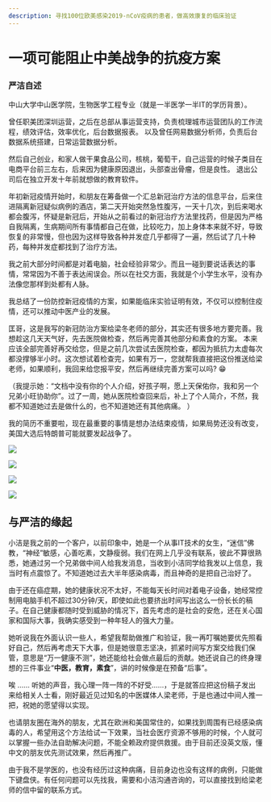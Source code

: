 ```yaml
---
description: 寻找100位欧美感染2019-nCoV疫病的患者，做高效康复的临床验证
---
```


# 一项可能阻止中美战争的抗疫方案

### 严洁自述

中山大学中山医学院，生物医学工程专业（就是一半医学一半IT的学历背景）。

曾任职美团深圳运营，之后在总部从事运营支持，负责梳理城市运营团队的工作流程，绩效评估，效率优化，后台数据报表。 以及曾任网易数据分析师，负责后台数据系统搭建，日常运营数据分析。 

然后自己创业，和家人做干果食品公司，核桃，葡萄干，自己运营的时候子类目在电商平台前三左右，后来因为健康原因退出，头部查出骨瘤，但是良性。 退出公司后在独立开发十年前就想做的教育软件。

年初新冠疫情开始时，和朋友在筹备做一个汇总新冠治疗方法的信息平台，后来住进隔离新冠疑似病例的酒店，第二天开始突然急性腹泻，一天十几次，到后来喝水都会腹泻，怀疑是新冠后，开始从之前看过的新冠治疗方法里找药，但是因为严格自我隔离，生病期间所有事情都自己在做，比较吃力，加上身体本来就不好，导致恢复的非常慢，但也因为这样导致各种并发症几乎都得了一遍，然后试了几十种药，每种并发症都找到了治疗方法。 

我之前大部分时间都是对着电脑，社会经验非常少。而且一碰到要说话表达的事情，常常因为不善于表达闹误会。所以在社交方面，我就是个小学生水平，没有办法像您那样到处都有人脉。

我总结了一份防控新冠疫情的方案，如果能临床实验证明有效，不仅可以控制住疫情，还可以推动中医产业的发展。 

匡哥，这是我写的新冠防治方案给梁冬老师的部分，其实还有很多地方要完善。我想趁这几天天气好，先去医院做检查，然后再完善其他部分和素食的方案。 本来应该全部完善好再交给您，但是之前几次尝试去医院检查，都因为抵抗力太虚每次都没撑够半小时。这次想试着检查完，如果有万一，您就帮我直接把这份推送给梁老师，如果顺利，我回来给您报平安，然后再继续完善方案可以吗? 😁

（我提示她：“文档中没有你的个人介绍，好孩子啊，愿上天保佑你，我和另一个兄弟小旺协助你”。过了一周，她从医院检查回来后，补上了个人简介，不然，我都不知道她过去是做什么的，也不知道她还有其他病痛。 ）

我的简历不重要啦，现在最重要的事情是想办法结束疫情，如果局势还没有改变，美国大选后特朗普可能就要发起战争了。

![](../../.gitbook/assets/chao-ji-jie-ping-20201028201009.png)

![](../../.gitbook/assets/chao-ji-jie-ping-20201028201133.png)

![](../../.gitbook/assets/chao-ji-jie-ping-20201028201234.png)

![](../../.gitbook/assets/chao-ji-jie-ping-20201028201456.png)

## 与严洁的缘起

小洁是我之前的一个客户，以前印象中，她是一个从事IT技术的女生，“迷信”佛教，“神经”敏感，心善吃素，文静瘦弱。我们在网上几乎没有联系，彼此不算很熟悉，她通过另一个兄弟做中间人给我发消息，当收到小洁同学给我发以上信息，我当时有点震惊了。不知道她过去大半年感染病毒，而且神奇的是把自己治好了。

由于还在癌症期，她的健康状况不太好，不能每天长时间对着电子设备，她经常控制用电脑手机不超过30分钟/天，即使如此也要挤出时间写出这么一份长长的稿子。在自己健康都随时受到威胁的情况下，首先考虑的是社会的安危，还在关心国家和国际大事，我确实感受到一种年轻人的强大力量。

她听说我在外面认识一些人，希望我帮助做推广和验证，我一再叮嘱她要优先照看好自己，然后再考虑天下大事，但是她很意志坚决，抓紧时间写方案交给我们保管，意思是“万一健康不测”，她还能给社会做点最后的贡献。她还说自己的终身理想的三件事业“**中医，教育，素食**”，讲的时候像是在预备“后事”。

唉 …… 听她的声音，我心理一阵一阵的不好受……，于是就答应把这份稿子发出来给相关人士看，刚好最近见过知名的中医媒体人梁老师，于是也通过中间人推一把，祝她的愿望得以实现。

也请朋友圈在海外的朋友，尤其在欧洲和美国常住的，如果找到周围有已经感染病毒的人，希望用这个方法给试一下效果，当社会医疗资源不够用的时候，个人就可以掌握一些办法自助解决问题，不能全赖政府提供救援。由于目前还没英文版，懂中文的朋友优先测试效果，然后再推广。

由于我不是学医的，也没有经历过这种病痛，目前身边也没有这样的病例，只能做下键盘侠。有任何问题可以先找我，需要和小洁沟通咨询的，可以直接找到给梁老师的信中留的联系方式。

